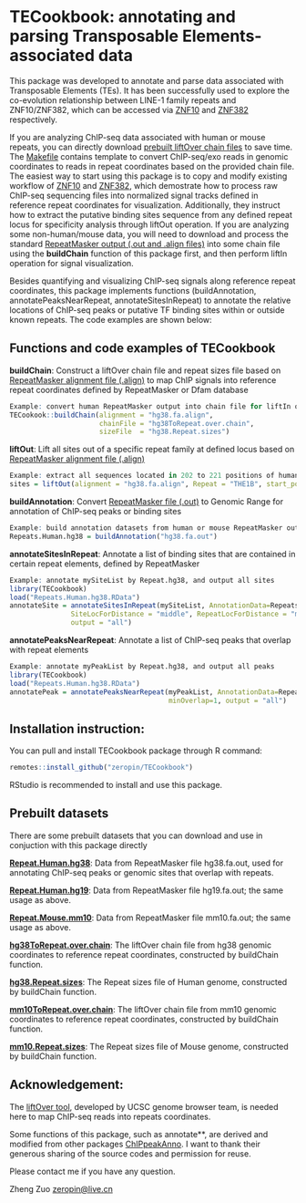 # TECookbook: annotating and parsing Transposable Elements-associated data

This package was developed to annotate and parse data associated with Transposable Elements (TEs). It has been successfully used to explore the co-evolution relationship between LINE-1 family repeats and ZNF10/ZNF382, which can be accessed via [ZNF10](https://github.com/zeropin/ZFPCookbook/tree/master/ZNF10) and [ZNF382](https://github.com/zeropin/ZFPCookbook/tree/master/ZNF382) respectively.

If you are analyzing ChIP-seq data associated with human or mouse repeats, you can directly download [prebuilt liftOver chain files](https://share.weiyun.com/aQEhcVf2) to save time. The [Makefile](https://github.com/zeropin/ZFPCookbook/blob/master/ZNF10/R/Makefile) contains template to convert ChIP-seq/exo reads in genomic coordinates to reads in repeat coordinates based on the provided chain file. The easiest way to start using this package is to copy and modify existing workflow of [ZNF10](https://github.com/zeropin/ZFPCookbook/blob/master/ZNF10/htmls/Analysis-of-ZNF10-signals-within-LINE-1.pdf) and [ZNF382](https://github.com/zeropin/ZFPCookbook/blob/master/ZNF382/htmls/Analysis-of-ZNF382-with-LIINE-1.pdf), which demostrate how to process raw ChIP-seq sequencing files into normalized signal tracks defined in reference repeat coordinates for visualization. Additionally, they instruct how to extract the putative binding sites sequence from any defined repeat locus for specificity analysis through liftOut operation. If you are analyzing some non-human/mouse data, you will need to download and process the standard [RepeatMasker output (.out and .align files)](https://repeatmasker.org/species/hg.html) into some chain file using the **buildChain** function of this package first, and then perform liftIn operation for signal visualization.

Besides quantifying and visualizing ChIP-seq signals along reference repeat coordinates, this package implements functions (buildAnnotation, annotatePeaksNearRepeat, annotateSitesInRepeat) to annotate the relative locations of ChIP-seq peaks or putative TF binding sites within or outside known repeats. The code examples are shown below:

## Functions and code examples of TECookbook

**buildChain**: Construct a liftOver chain file and repeat sizes file based on [RepeatMasker alignment file (.align)](https://repeatmasker.org/species/hg.html) to map ChIP signals into reference repeat coordinates defined by RepeatMasker or Dfam database

```r
Example: convert human RepeatMasker output into chain file for liftIn operation
TECookook::buildChain(alignment = "hg38.fa.align",
                      chainFile = "hg38ToRepeat.over.chain",
                      sizeFile  = "hg38.Repeat.sizes")
```

**liftOut**: Lift all sites out of a specific repeat family at defined locus based on [RepeatMasker alignment file (.align)](https://repeatmasker.org/species/hg.html)

```r
Example: extract all sequences located in 202 to 221 positions of human THE1B elements
sites = liftOut(alignment = "hg38.fa.align", Repeat = "THE1B", start_pos = 202, end_pos = 221)
```

**buildAnnotation**: Convert [RepeatMasker file (.out)](https://repeatmasker.org/species/hg.html) to Genomic Range for annotation of ChIP-seq peaks or binding sites

```r
Example: build annotation datasets from human or mouse RepeatMasker output
Repeats.Human.hg38 = buildAnnotation("hg38.fa.out")
```

**annotateSitesInRepeat**: Annotate a list of binding sites that are contained in certain repeat elements, defined by RepeatMasker

```r
Example: annotate mySiteList by Repeat.hg38, and output all sites
library(TECookbook)
load("Repeats.Human.hg38.RData")
annotateSite = annotateSitesInRepeat(mySiteList, AnnotationData=Repeats.Human.hg38, 
               SiteLocForDistance = "middle", RepeatLocForDistance = "middle",
               output = "all")
```
**annotatePeaksNearRepeat**: Annotate a list of ChIP-seq peaks that overlap with repeat elements

```r
Example: annotate myPeakList by Repeat.hg38, and output all peaks
library(TECookbook)
load("Repeats.Human.hg38.RData")
annotatePeak = annotatePeaksNearRepeat(myPeakList, AnnotationData=Repeats.Human.hg38,
                                       minOverlap=1, output = "all")
```

## Installation instruction:

You can pull and install TECookbook package through R command:
```r
remotes::install_github("zeropin/TECookbook")
```
RStudio is recommended to install and use this package.

## Prebuilt datasets

There are some prebuilt datasets that you can download and use in conjuction with this package directly

[**Repeat.Human.hg38**](https://share.weiyun.com/3gXU6Chs): Data from RepeatMasker file hg38.fa.out, used for annotating ChIP-seq peaks or genomic sites that overlap with repeats.

[**Repeat.Human.hg19**](https://share.weiyun.com/tIlSmg3m): Data from RepeatMasker file hg19.fa.out; the same usage as above.

[**Repeat.Mouse.mm10**](https://share.weiyun.com/TIYK2Q8s): Data from RepeatMasker file mm10.fa.out; the same usage as above.

[**hg38ToRepeat.over.chain**](https://share.weiyun.com/H5VP4vOD): The liftOver chain file from hg38 genomic coordinates to reference repeat coordinates, constructed by buildChain function.

[**hg38.Repeat.sizes**](https://share.weiyun.com/gNNRGUWR): The Repeat sizes file of Human genome, constructed by buildChain function.


[**mm10ToRepeat.over.chain**](https://share.weiyun.com/KmuhP56E): The liftOver chain file from mm10 genomic coordinates to reference repeat coordinates, constructed by buildChain function.

[**mm10.Repeat.sizes**](https://share.weiyun.com/ZtHiUs04): The Repeat sizes file of Mouse genome, constructed by buildChain function.
## Acknowledgement:

The [liftOver tool](https://hgdownload.soe.ucsc.edu/downloads.html#utilities_downloads), developed by UCSC genome browser team, is needed here to map ChIP-seq reads into repeats coordinates.

Some functions of this package, such as annotate\*\*, are derived and modified from other packages [ChIPpeakAnno](https://github.com/jianhong/ChIPpeakAnno). I want to thank their generous sharing of the source codes and permission for reuse.

Please contact me if you have any question.

Zheng Zuo [zeropin\@live.cn](mailto:zeropin@live.cn)
